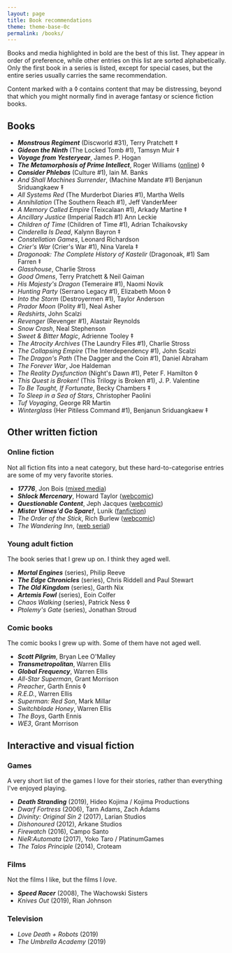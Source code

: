 ```yaml
---
layout: page
title: Book recommendations
theme: theme-base-0c
permalink: /books/
---
```


Books and media highlighted in bold are the best of this list.
They appear in order of preference, while other entries on this list are sorted alphabetically.
Only the first book in a series is listed, except for special cases, but the entire series usually carries the same recommendation.

Content marked with a ◊ contains content that may be distressing, beyond that which you might normally find in average fantasy or science fiction books.

## Books

- _**Monstrous Regiment**_ (Discworld #31), Terry Pratchett ‡
- _**Gideon the Ninth**_ (The Locked Tomb #1), Tamsyn Muir ‡
- _**Voyage from Yesteryear**_, James P. Hogan
- _**The Metamorphosis of Prime Intellect**_, Roger Williams ([online][prime intellect]) ◊
- _**Consider Phlebas**_ (Culture #1), Iain M. Banks
- _And Shall Machines Surrender_, (Machine Mandate #1) Benjanun Sriduangkaew ‡
- _All Systems Red_ (The Murderbot Diaries #1), Martha Wells
- _Annihilation_ (The Southern Reach #1), Jeff VanderMeer
- _A Memory Called Empire_ (Teixcalaan #1), Arkady Martine ‡
- _Ancillary Justice_ (Imperial Radch #1) Ann Leckie
- _Children of Time_ (Children of Time #1), Adrian Tchaikovsky
- _Cinderella Is Dead_, Kalynn Bayron ‡
- _Constellation Games_,  Leonard Richardson
- _Crier's War_ (Crier's War #1), Nina Varela ‡
- _Dragonoak: The Complete History of Kastelir_ (Dragonoak, #1) Sam Farren ‡
- _Glasshouse_, Charlie Stross
- _Good Omens_, Terry Pratchett & Neil Gaiman
- _His Majesty's Dragon_ (Temeraire #1), Naomi Novik
- _Hunting Party_ (Serrano Legacy #1), Elizabeth Moon ◊
- _Into the Storm_ (Destroyermen #1), Taylor Anderson
- _Prador Moon_ (Polity #1), Neal Asher
- _Redshirts_, John Scalzi
- _Revenger_ (Revenger #1), Alastair Reynolds
- _Snow Crash_, Neal Stephenson
- _Sweet & Bitter Magic_, Adrienne Tooley ‡
- _The Atrocity Archives_ (The Laundry Files #1), Charlie Stross
- _The Collapsing Empire_ (The Interdependency #1), John Scalzi
- _The Dragon's Path_ (The Dagger and the Coin #1), Daniel Abraham
- _The Forever War_, Joe Haldeman
- _The Reality Dysfunction_ (Night's Dawn #1), Peter F. Hamilton ◊
- _This Quest is Broken!_ (This Trilogy is Broken #1), J. P. Valentine
- _To Be Taught, If Fortunate_, Becky Chambers ‡
- _To Sleep in a Sea of Stars_, Christopher Paolini
- _Tuf Voyaging_, George RR Martin
- _Winterglass_ (Her Pitiless Command #1), Benjanun Sriduangkaew ‡

## Other written fiction

### Online fiction

Not all fiction fits into a neat category, but these hard-to-categorise entries are some of my very favorite stories.

- _**17776**_, Jon Bois ([mixed media][17776])
- _**Shlock Mercenary**_, Howard Taylor ([webcomic][schlock mercenary])
- _**Questionable Content**_, Jeph Jacques ([webcomic][questionable content])
- _**Mister Vimes'd Go Spare!**_, Lunik ([fanfiction][mr vimes'd go spare])
- _The Order of the Stick_, Rich Burlew ([webcomic][order of the stick])
- _The Wandering Inn_, ([web serial][the wandering inn])

### Young adult fiction

The book series that I grew up on. I think they aged well.

- _**Mortal Engines**_ (series), Philip Reeve
- _**The Edge Chronicles**_ (series), Chris Riddell and Paul Stewart
- _**The Old Kingdom**_ (series), Garth Nix
- _**Artemis Fowl**_ (series), Eoin Colfer
- _Chaos Walking_ (series), Patrick Ness ◊
- _Ptolemy's Gate_ (series), Jonathan Stroud

### Comic books

The comic books I grew up with. Some of them have not aged well.

- _**Scott Pilgrim**_, Bryan Lee O'Malley
- _**Transmetropolitan**_, Warren Ellis
- _**Global Frequency**_, Warren Ellis
- _All-Star Superman_, Grant Morrison
- _Preacher_, Garth Ennis ◊
- _R.E.D._, Warren Ellis
- _Superman: Red Son_, Mark Millar
- _Switchblade Honey_, Warren Ellis
- _The Boys_,  Garth Ennis
- _WE3_, Grant Morrison

## Interactive and visual fiction

### Games

A very short list of the games I love for their stories, rather than everything I've enjoyed playing.

- _**Death Stranding**_ (2019), Hideo Kojima / Kojima Productions
- _Dwarf Fortress_ (2006), Tarn Adams, Zach Adams
- _Divinity: Original Sin 2_ (2017), Larian Studios
- _Dishonoured_ (2012), Arkane Studios
- _Firewatch_ (2016), Campo Santo
- _NieR:Automata_ (2017),  Yoko Taro / PlatinumGames
- _The Talos Principle_ (2014), Croteam

### Films

Not the films I like, but the films I _love_.

- _**Speed Racer**_ (2008), The Wachowski Sisters
- _Knives Out_ (2019), Rian Johnson

### Television

- _Love Death + Robots_ (2019)
- _The Umbrella Academy_ (2019)

[methods of rationality]: http://www.fanfiction.net/s/5782108/1/Harry_Potter_and_the_Methods_of_Rationality
[mr vimes'd go spare]: http://archiveofourown.org/works/244534
[order of the stick]: http://www.giantitp.com/Comics.html
[prime intellect]: http://localroger.com/prime-intellect/
[schlock mercenary]: https://www.schlockmercenary.com/
[the wandering inn]: https://wanderinginn.com/
[questionable content]: questionablecontent.net/
[17776]: https://www.sbnation.com/a/17776-football/
